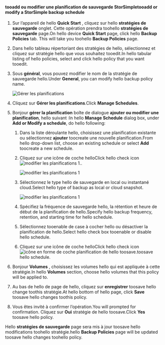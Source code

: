 
<!--author=SharS last changed: 11/04/15-->

#### <a name="tooadd-or-modify-a-storsimple-backup-schedule"></a><span data-ttu-id="73bea-101">tooadd ou modifier une planification de sauvegarde StorSimple</span><span class="sxs-lookup"><span data-stu-id="73bea-101">tooadd or modify a StorSimple backup schedule</span></span>
1. <span data-ttu-id="73bea-102">Sur l’appareil de hello **Quick Start** , cliquez sur hello **stratégies de sauvegarde** onglet. Cette opération prendra toohello **stratégies de sauvegarde** page.</span><span class="sxs-lookup"><span data-stu-id="73bea-102">On hello device **Quick Start** page, click hello **Backup Policies** tab. This will take you toohello **Backup Policies** page.</span></span>
2. <span data-ttu-id="73bea-103">Dans hello tableau répertoriant des stratégies de hello, sélectionnez et cliquez sur stratégie hello que vous souhaitez tooedit.</span><span class="sxs-lookup"><span data-stu-id="73bea-103">In hello tabular listing of hello policies, select and click hello policy that you want tooedit.</span></span>
3. <span data-ttu-id="73bea-104">Sous **général**, vous pouvez modifier le nom de la stratégie de sauvegarde hello.</span><span class="sxs-lookup"><span data-stu-id="73bea-104">Under **General**, you can modify hello backup policy name.</span></span>
   
     ![Gérer les planifications](./media/storsimple-add-modify-backup-schedule-u2/AddModifyGeneral.png)
4. <span data-ttu-id="73bea-106">Cliquez sur **Gérer les planifications**.</span><span class="sxs-lookup"><span data-stu-id="73bea-106">Click **Manage Schedules**.</span></span> 
5. <span data-ttu-id="73bea-107">Bonjour **gérer la planification** boîte de dialogue **ajouter ou modifier une planification**, hello suivant :</span><span class="sxs-lookup"><span data-stu-id="73bea-107">In hello **Manage Schedule** dialog box, under **Add or Modify a schedule**, do hello following:</span></span>
   
   1. <span data-ttu-id="73bea-108">Dans la liste déroulante hello, choisissez une planification existante ou sélectionnez **ajouter** toocreate une nouvelle planification.</span><span class="sxs-lookup"><span data-stu-id="73bea-108">From hello drop-down list, choose an existing schedule or select **Add** toocreate a new schedule.</span></span>
   2. <span data-ttu-id="73bea-109">Cliquez sur une icône de coche hello</span><span class="sxs-lookup"><span data-stu-id="73bea-109">Click hello check icon</span></span> ![modifier les planifications 1](./media/storsimple-add-modify-backup-schedule-u2/HCS_CheckIcon-include.png)<span data-ttu-id="73bea-111">.</span><span class="sxs-lookup"><span data-stu-id="73bea-111">.</span></span> 
      
       ![modifier les planifications 1](./media/storsimple-add-modify-backup-schedule-u2/AddModify1.png)
   3. <span data-ttu-id="73bea-113">Sélectionnez le type hello de sauvegarde en local ou instantané cloud.</span><span class="sxs-lookup"><span data-stu-id="73bea-113">Select hello type of backup as local or cloud snapshot.</span></span>
      
       ![modifier les planifications 1](./media/storsimple-add-modify-backup-schedule-u2/AddModify2.png) 
   4. <span data-ttu-id="73bea-115">Spécifiez la fréquence de sauvegarde hello, la rétention et heure de début de la planification de hello.</span><span class="sxs-lookup"><span data-stu-id="73bea-115">Specify hello backup frequency, retention, and starting time for hello schedule.</span></span>
   5. <span data-ttu-id="73bea-116">Sélectionnez tooenable de case à cocher hello ou désactiver la planification de hello.</span><span class="sxs-lookup"><span data-stu-id="73bea-116">Select hello check box tooenable or disable hello schedule.</span></span>
   6. <span data-ttu-id="73bea-117">Cliquez sur une icône de coche hello</span><span class="sxs-lookup"><span data-stu-id="73bea-117">Click hello check icon</span></span> ![icône en forme de coche](./media/storsimple-add-modify-backup-schedule-u2/HCS_CheckIcon-include.png) <span data-ttu-id="73bea-119">planification de hello toosave.</span><span class="sxs-lookup"><span data-stu-id="73bea-119">toosave hello schedule.</span></span>
6. <span data-ttu-id="73bea-120">Bonjour **Volumes** , choisissez les volumes hello qui est appliquée à cette stratégie.</span><span class="sxs-lookup"><span data-stu-id="73bea-120">In hello **Volumes** section, choose hello volumes that this policy will be applied to.</span></span>
7. <span data-ttu-id="73bea-121">Au bas de hello de page de hello, cliquez sur **enregistrer** toosave hello change toothis stratégie.</span><span class="sxs-lookup"><span data-stu-id="73bea-121">At hello bottom of hello page, click **Save** toosave hello changes toothis policy.</span></span>
8. <span data-ttu-id="73bea-122">Vous êtes invité à confirmer l’opération.</span><span class="sxs-lookup"><span data-stu-id="73bea-122">You will prompted for confirmation.</span></span> <span data-ttu-id="73bea-123">Cliquez sur **Oui** stratégie de hello toosave.</span><span class="sxs-lookup"><span data-stu-id="73bea-123">Click **Yes** toosave hello policy.</span></span>

<span data-ttu-id="73bea-124">Hello **stratégies de sauvegarde** page sera mis à jour toosave hello modifications toohello stratégie.</span><span class="sxs-lookup"><span data-stu-id="73bea-124">hello **Backup Policies** page will be updated toosave hello changes toohello policy.</span></span>

